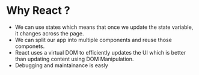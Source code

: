 # Why React ?
- We can use states which means that once we update the state variable, it changes across the page.
- We can split our app into multiple components and reuse those componets.
- React uses a virtual DOM to efficiently updates the UI which is better than updating content using DOM Manipulation.
- Debugging and maintainance is easly
